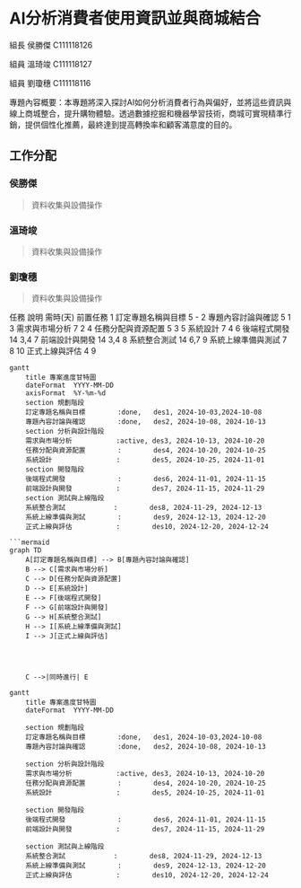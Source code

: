 # AI分析消費者使用資訊並與商城結合
組長 侯勝傑 C111118126

組員 溫琦竣 C111118127

組員 劉瓊穗 C111118116

專題內容概要：本專題將深入探討AI如何分析消費者行為與偏好，並將這些資訊與線上商城整合，提升購物體驗。透過數據挖掘和機器學習技術，商城可實現精準行銷，提供個性化推薦，最終達到提高轉換率和顧客滿意度的目的。
## 工作分配
### 侯勝傑
>資料收集與設備操作
### 溫琦竣
>資料收集與設備操作
### 劉瓊穗
>資料收集與設備操作

任務	說明	需時(天)	前置任務
1	訂定專題名稱與目標	5	-
2	專題內容討論與確認	5	1
3	需求與市場分析	7	2
4	任務分配與資源配置	5	3
5	系統設計	7	4
6	後端程式開發	14	3,4
7	前端設計與開發	14	3,4
8	系統整合測試	14	6,7
9	系統上線準備與測試	7	8
10	正式上線與評估	4	9
    
```mermaid
gantt
    title 專案進度甘特圖
    dateFormat  YYYY-MM-DD
    axisFormat  %Y-%m-%d
    section 規劃階段
    訂定專題名稱與目標        :done,   des1, 2024-10-03,2024-10-08
    專題內容討論與確認        :done,   des2, 2024-10-08, 2024-10-13
    section 分析與設計階段
    需求與市場分析           :active, des3, 2024-10-13, 2024-10-20
    任務分配與資源配置        :        des4, 2024-10-20, 2024-10-25
    系統設計                :        des5, 2024-10-25, 2024-11-01
    section 開發階段
    後端程式開發             :        des6, 2024-11-01, 2024-11-15
    前端設計與開發           :        des7, 2024-11-15, 2024-11-29
    section 測試與上線階段
    系統整合測試            :        des8, 2024-11-29, 2024-12-13
    系統上線準備與測試        :        des9, 2024-12-13, 2024-12-20
    正式上線與評估           :        des10, 2024-12-20, 2024-12-24

```mermaid
graph TD
    A[訂定專題名稱與目標] --> B[專題內容討論與確認]
    B --> C[需求與市場分析]
    C --> D[任務分配與資源配置]
    D --> E[系統設計]
    E --> F[後端程式開發]
    F --> G[前端設計與開發]
    G --> H[系統整合測試]
    H --> I[系統上線準備與測試]
    I --> J[正式上線與評估]
    



    C -->|同時進行| E
```
```mermaid
gantt
    title 專案進度甘特圖
    dateFormat  YYYY-MM-DD

    section 規劃階段
    訂定專題名稱與目標        :done,   des1, 2024-10-03,2024-10-08
    專題內容討論與確認        :done,   des2, 2024-10-08, 2024-10-13

    section 分析與設計階段
    需求與市場分析           :active, des3, 2024-10-13, 2024-10-20
    任務分配與資源配置        :        des4, 2024-10-20, 2024-10-25
    系統設計                :        des5, 2024-10-25, 2024-11-01

    section 開發階段
    後端程式開發             :        des6, 2024-11-01, 2024-11-15
    前端設計與開發           :        des7, 2024-11-15, 2024-11-29

    section 測試與上線階段
    系統整合測試            :        des8, 2024-11-29, 2024-12-13
    系統上線準備與測試        :        des9, 2024-12-13, 2024-12-20
    正式上線與評估           :        des10, 2024-12-20, 2024-12-24

